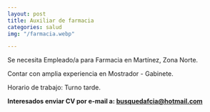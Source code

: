 ```yaml
---
layout: post
title: Auxiliar de farmacia
categories: salud
img: "/farmacia.webp"

---
```

Se necesita Empleado/a para Farmacia en Martínez, Zona Norte.

Contar con amplia experiencia en Mostrador - Gabinete.

Horario de trabajo: Turno tarde.

**Interesados enviar CV por e-mail a: busquedafcia@hotmail.com**